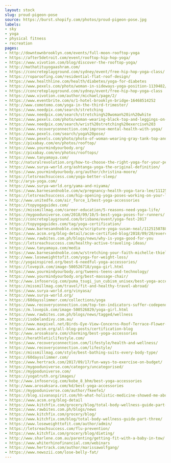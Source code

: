 ```yaml
---
layout: stock
slug: proud-pigeon-pose
source: https://burst.shopify.com/photos/proud-pigeon-pose.jpg
labels:
- sky
- yoga
- physical fitness
- recreation
pages:
- http://downtownbrooklyn.com/events/full-moon-rooftop-yoga
- https://after5detroit.com/event/rooftop-hip-hop-yoga/
- https://www.vivotion.com/blog/discover-the-rooftop-yoga/
- http://mathatituyogaashram.com/
- https://concreteplayground.com/sydney/event/free-hip-hop-yoga-class/
- https://roparoofing.com/residential-flat-roof-design/
- https://www.healthline.com/health/diabetes/yoga-for-diabetes
- https://www.pexels.com/photo/woman-in-sideways-yoga-position-1139482/
- https://concreteplayground.com/sydney/event/free-hip-hop-yoga-class
- https://www.vivotion.com/author/michael/page/2/
- https://www.eventbrite.com/o/1-hotel-brooklyn-bridge-16468514252
- http://www.comotomo.com/yoga-in-the-third-trimester/
- https://www.needpix.com/search/stretching
- https://www.needpix.com/search/stretching%20woman%20in%20white
- https://www.pexels.com/photo/woman-wearing-black-top-and-leggings-on-green-yoga-mat-1139481/
- https://www.needpix.com/search/wrist%20stretching%20exercise%203
- https://www.recoveryconnection.com/improve-mental-health-with-yoga/
- https://www.pexels.com/search/yoga%20pose/
- https://www.pexels.com/photo/photo-of-woman-wearing-gray-tank-top-and-purple-floral-pants-374012/
- https://pixabay.com/en/photos/rooftop/
- https://www.yourmindyourbody.org/
- https://pixabay.com/en/photos/rooftops/
- https://www.tanyamaya.com/
- http://naturalrevolution.org/how-to-choose-the-right-yoga-for-your-personality/
- https://www.surya-world.org/ashtanga-yoga-the-original-definition/
- https://www.yourmindyourbody.org/author/christina-moore/
- https://letsreachsuccess.com/yoga-better-sleep/
- http://arya-yoga.com/
- https://www.surya-world.org/yama-and-niyama/
- https://www.barnesandnoble.com/w/pregnancy-health-yoga-tara-lee/1112572840?type=eBook
- https://letsreachsuccess.com/hip-opening-yoga-poses-working-on-your-laptop/
- http://www.unitedfe.com/air_force_1/best-yoga-accessories
- https://topyogaguides.com/
- https://missmillmag.com/career-education/5-reasons-need-yoga-life/
- https://mygooduniverse.com/2018/09/10/5-best-yoga-poses-for-runners/
- https://concreteplayground.com/brisbane/event/yoga-fest-2017
- https://topyogaguides.com/tag/yoga-certification/
- https://www.barnesandnoble.com/w/scripture-yoga-susan-neal/1125150788
- https://www.acsm.org/blog-detail/acsm-certified-blog/2018/09/20/exercise-for-relaxation-an-approach-to-well-being
- https://www.rawbites.com.ph/blogs/news/why-is-yoga-good-for-you
- https://letsreachsuccess.com/healthy-active-traveling-ideas/
- https://www.tanyamaya.com/media
- https://www.barnesandnoble.com/w/stretching-your-faith-michelle-thielen/1123508302?type=eBook
- http://www.loseweighttofit.com/yoga-for-weight-loss/
- http://yogainspired.org/best-6-needful-yoga-accessories/
- https://lovepik.com/image-500526718/yoga-girl.html
- https://www.yourmindyourbody.org/tweens-teens-and-technology/
- https://www.yourmindyourbody.org/best-massage-chair/
- http://www.infoservig.com/puma_tsugi_jun_cubism_unisex/best-yoga-accessories
- https://missmillmag.com/travel/fit-and-healthy-travel-abroad/
- https://www.surya-world.org/vinyasa/
- https://www.surya-world.org/
- https://60daysslimmer.com/collections/yoga
- https://www.recoveryconnection.com/top-ten-indicators-suffer-codependency/
- https://m.lovepik.com/image-500526829/yoga-girl.html
- https://www.rawbites.com.ph/blogs/news/tagged/wellness
- https://isobelandivy.com.au/
- https://www.maxpixel.net/Birds-Eye-View-Concerns-Roof-Terrace-Flower-Boxes-2705674
- https://www.acsm.org/all-blog-posts/certification-blog
- http://www.arosaksara.com/charming/best-yoga-accessories
- https://herathleticlifestyle.com/
- https://www.recoveryconnection.com/lifestyle/health-and-wellness/
- https://www.recoveryconnection.com/lifestyle/
- https://missmillmag.com/style/best-bathing-suits-every-body-type/
- https://60daysslimmer.com/
- https://www.hertrack.com/2017/09/17/fun-ways-to-exercise-on-budget/
- https://mygooduniverse.com/category/uncategorised/
- https://mygooduniverse.com/
- https://yogatruth.org/images/
- http://www.infoservig.com/kobe_8_bhm/best-yoga-accessories
- http://www.arosaksara.com/kd/best-yoga-accessories
- https://mygooduniverse.com/author/fkeefe1/
- https://blog.sivanaspirit.com/hh-what-holistic-medicine-showed-me-about-whole-body-healing/
- https://www.acsm.org/blog-detail
- https://www.kitchfix.com/grocery/blog/total-body-wellness-guide-part-three/
- https://www.rawbites.com.ph/blogs/news
- https://www.kitchfix.com/grocery/blog/
- https://www.kitchfix.com/blog/total-body-wellness-guide-part-three/
- https://www.loseweighttofit.com/author/admin/
- https://letsreachsuccess.com/flu-prevention/
- https://www.kitchfix.com/grocery/blog/dieting/
- http://www.sharlene.com.au/parenting/getting-fit-with-a-baby-in-tow/
- https://www.whiterhinofinancial.com/webinars
- https://www.hertrack.com/author/marissawolfgang/
- https://www.newszii.com/lose-belly-fat/
---
```

